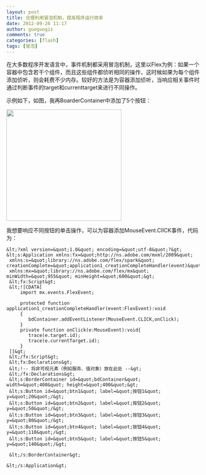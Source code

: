 ```yaml
---
layout: post
title: 合理利用冒泡机制，提高程序运行效率
date: 2012-09-26 11:17
author: guoguogis
comments: true
categories: [flash]
tags: [冒泡]
---
```

在大多数程序开发语言中，事件机制都采用冒泡机制，这里以Flex为例：如果一个容器中包含若干个组件，而且这些组件都侦听相同的操作，这时候如果为每个组件添加侦听，则会耗费不少内存。较好的方法是为容器添加侦听，当响应相关事件时通过判断事件的target和currenttarget来进行不同操作。

示例如下，如图，我再BoarderContainer中添加了5个按钮：

<a href="http://www.gisthink.com/blog/guoguogis/wp-content/uploads/2012/09/1.png"><img class="alignnone size-medium wp-image-409" title="1" src="http://www.gisthink.com/blog/guoguogis/wp-content/uploads/2012/09/1-300x291.png" alt="" width="300" height="291" /></a>

我想要响应不同按钮的单击操作，可以为容器添加MouseEvent.ClICK事件，代码为：

```
&lt;?xml version=&quot;1.0&quot; encoding=&quot;utf-8&quot;?&gt;
&lt;s:Application xmlns:fx=&quot;http://ns.adobe.com/mxml/2009&quot;
 xmlns:s=&quot;library://ns.adobe.com/flex/spark&quot; creationComplete=&quot;application1_creationCompleteHandler(event)&quot;
 xmlns:mx=&quot;library://ns.adobe.com/flex/mx&quot; minWidth=&quot;955&quot; minHeight=&quot;600&quot;&gt;
 &lt;fx:Script&gt;
 &lt;![CDATA[
     import mx.events.FlexEvent;

     protected function application1_creationCompleteHandler(event:FlexEvent):void
     {
        bdContainer.addEventListener(MouseEvent.CLICK,onClick);
     }
     private function onClick(e:MouseEvent):void{
        trace(e.target.id);
        trace(e.currentTarget.id);
     }
 ]]&gt;
 &lt;/fx:Script&gt;
 &lt;fx:Declarations&gt;
 &lt;!-- 将非可视元素（例如服务、值对象）放在此处 --&gt;
 &lt;/fx:Declarations&gt;
 &lt;s:BorderContainer id=&quot;bdContainer&quot; width=&quot;400&quot; height=&quot;400&quot;&gt;
 &lt;s:Button id=&quot;btn1&quot; label=&quot;按钮1&quot; y=&quot;20&quot;/&gt;
 &lt;s:Button id=&quot;btn2&quot; label=&quot;按钮2&quot; y=&quot;50&quot;/&gt;
 &lt;s:Button id=&quot;btn3&quot; label=&quot;按钮3&quot; y=&quot;80&quot;/&gt;
 &lt;s:Button id=&quot;btn4&quot; label=&quot;按钮4&quot; y=&quot;110&quot;/&gt;
 &lt;s:Button id=&quot;btn5&quot; label=&quot;按钮5&quot; y=&quot;140&quot;/&gt;

 &lt;/s:BorderContainer&gt;

&lt;/s:Application&gt;
```
